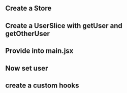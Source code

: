 ## Create a Store

## Create a UserSlice with getUser and getOtherUser

## Provide into main.jsx

## Now set user

## create a custom hooks
